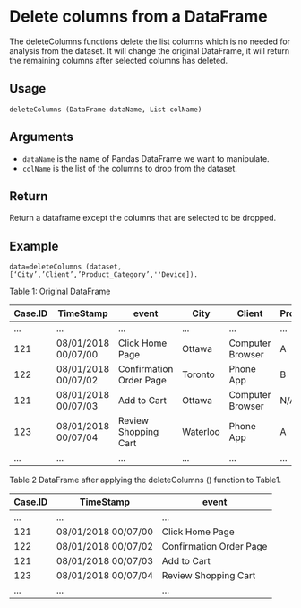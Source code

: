 #  Delete columns from a DataFrame

The deleteColumns functions delete the list columns which is no needed for analysis from the dataset. It will change the original DataFrame, it will return the remaining columns after selected columns has deleted.

## Usage
``
deleteColumns (DataFrame dataName, List colName)
``

## Arguments
- `dataName` is the name of Pandas DataFrame we want to manipulate.
- `colName` is the list of the columns to drop from the dataset.


## Return
Return a dataframe except the columns that are selected to be dropped.

## Example
```
data=deleteColumns (dataset, [‘City’,’Client’,’Product_Category’,''Device]).
```
Table 1: Original DataFrame

| Case.ID 	| TimeStamp           	| event                   	| City     	| Client           	| Product_Category 	| Device  	|
|---------	|---------------------	|-------------------------	|----------	|------------------	|------------------	|---------	|
| ...     	| ...                 	| ...                     	| ...      	| ...              	| ...              	| ...     	|
| 121     	| 08/01/2018 00/07/00 	| Click Home Page         	| Ottawa   	| Computer Browser 	| A                	| Android 	|
| 122     	| 08/01/2018 00/07/02 	| Confirmation Order Page 	| Toronto  	| Phone App        	| B                	| Apple   	|
| 121     	| 08/01/2018 00/07/03 	| Add to Cart             	| Ottawa   	| Computer Browser 	| N/A              	| Andriod 	|
| 123     	| 08/01/2018 00/07/04 	| Review Shopping Cart    	| Waterloo 	| Phone App        	| A                	| Apple   	|
| ...     	| ...                 	| ...                     	| ...      	| ...              	| ...              	| ...     	|

Table 2 DataFrame after applying the deleteColumns () function to Table1. 

| Case.ID 	| TimeStamp           	| event                   	|
|---------	|---------------------	|-------------------------	|
| ...     	| ...                 	| ...                     	|
| 121     	| 08/01/2018 00/07/00 	| Click Home Page         	|
| 122     	| 08/01/2018 00/07/02 	| Confirmation Order Page 	|
| 121     	| 08/01/2018 00/07/03 	| Add to Cart             	|
| 123     	| 08/01/2018 00/07/04 	| Review Shopping Cart    	|
| ...     	| ...                 	| ...                     	|